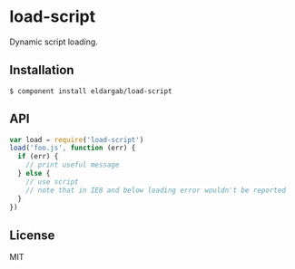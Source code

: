 # load-script

Dynamic script loading.

## Installation

```
$ component install eldargab/load-script
```

## API

```javascript
var load = require('load-script')
load('foo.js', function (err) {
  if (err) {
    // print useful message
  } else {
    // use script
    // note that in IE8 and below loading error wouldn't be reported
  }
})
```

## License

MIT
